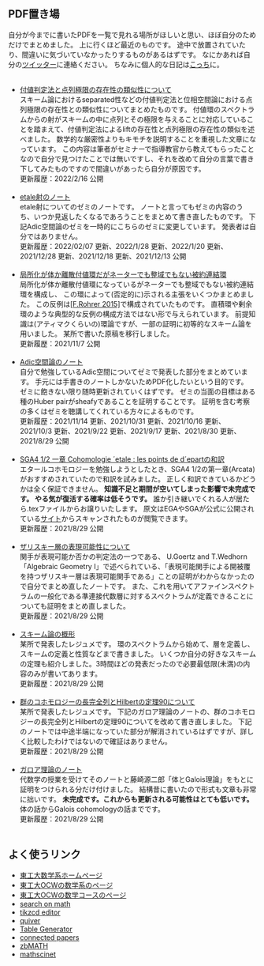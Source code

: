  <html>
  <body>
    <h2 class="title">PDF置き場</h2>
    自分が今までに書いたPDFを一覧で見れる場所がほしいと思い、ほぼ自分のためだけでまとめました。
    上に行くほど最近のものです。
    途中で放置されていたり、間違いに気づいていなかったりするものがあるはずです。
    なにかあれば自分の<a href="https://twitter.com/ryo_Iridium" target="_blank" rel="noopener noreferrer">ツイッター</a>に連絡ください。
    ちなみに個人的な日記は<a href="https://iridium.hatenablog.com" target="_blank" rel="noopener noreferrer">こっち</a>に。
    <ul>
     <br>
       <li>
          <a href="PDF/valuative_criterion.pdf">付値判定法と点列極限の存在性の類似性について</a>
       <br>
          スキーム論におけるseparated性などの付値判定法と位相空間論における点列極限の存在性との類似性についてまとめたものです。
          付値環のスペクトラムからの射がスキームの中に点列とその極限を与えることに対応していることを踏まえて、付値判定法によるliftの存在性と点列極限の存在性の類似を述べました。
          数学的な厳密性よりもキモチを説明することを重視した文章になっています。
          この内容は筆者がセミナーで指導教官から教えてもらったことなので自分で見つけたことでは無いですし、それを改めて自分の言葉で書き下してみたものですので間違いがあったら自分が原因です。
          <br>
          更新履歴：2022/2/16 公開
         </li>
       <br>
         <li>
          <a href="PDF/etale.pdf">etale射のノート</a>
       <br>
          etale射についてのゼミのノートです。
          ノートと言ってもゼミの内容のうち、いつか見返したくなるであろうことをまとめて書き直したものです。
          下記Adic空間論のゼミを一時的にこちらのゼミに変更しています。
          発表者は自分ではありません。
          <br>
          更新履歴：2022/02/07 更新、2022/1/28 更新、2022/1/20 更新、2021/12/28 更新、2021/12/18 更新、2021/12/13 公開
         </li>
       <br>
         <li>
          <a href="PDF/counterexample.pdf">局所化が体か離散付値環だがネーターでも整域でもない被約連結環</a>
       <br>
          局所化が体か離散付値環になっているがネーターでも整域でもない被約連結環を構成し、
          この環によって(否定的に)示される主張をいくつかまとめました。
          この反例は<a href="https://arxiv.org/abs/1411.5901">[F.Rohrer 2015]</a>で構成されていたものです。
          直積環や剰余環のような典型的な反例の構成方法ではない形で与えられています。
          前提知識は(アティマクくらいの)環論ですが、一部の証明に初等的なスキーム論を用いました。
          某所で書いた原稿を移行しました。
          <br>
          更新履歴：2021/11/7 公開
         </li>
       <br>
        <li>
          <a href="PDF/adicspace.pdf">Adic空間論のノート</a>
       <br>
          自分で勉強しているAdic空間についてゼミで発表した部分をまとめています。
          手元には手書きのノートしかないためPDF化したいという目的です。
          ゼミに飽きない限り随時更新されていくはずです。
          ゼミの当面の目標はある種のHuber pairがsheafyであることを証明することです。
          証明を含む考察の多くはゼミを聴講してくれている方々によるものです。
          <br>
          更新履歴：2021/11/14 更新、2021/10/31 更新、2021/10/16 更新、2021/10/3 更新、2021/9/22 更新、2021/9/17 更新、2021/8/30 更新、2021/8/29 公開
         </li>
       <br>
        <li>
          <a href="PDF/SGA45.pdf">SGA4 1/2 一章 Cohomologie ´etale : les points de d´epartの和訳</a>
          <br>
          エタールコホモロジーを勉強しようとしたとき、SGA4 1/2の第一章(Arcata)がおすすめされていたので和訳を試みました。
          正しく和訳できているかどうかは全く保証できません。
          <strong>知識不足と期間が空いてしまった影響で未完成です。
          やる気が復活する確率は低そうです。</strong>
          誰か引き継いでくれる人が居たら.texファイルからお譲りいたします。
          原文はEGAやSGAが公式に公開されている<a href="http://library.msri.org/books/sga/sga/index.html" target="_blank" rel="noopener noreferrer">サイト</a>からスキャンされたものが閲覧できます。
          <br>
          更新履歴：2021/8/29 公開
        </li>
      <br>
        <li>
          <a href="PDF/zariskisheaf.pdf">ザリスキー層の表現可能性について</a>
          <br>
          関手が表現可能か否かの判定法の一つである、
          U.Goertz and T.Wedhorn「Algebraic Geometry I」で述べられている、「表現可能関手による開被覆を持つザリスキー層は表現可能関手である」ことの証明がわからなかったので自分でまとめ直したノートです。
          また、これを用いてアファインスペクトラムの一般化である準連接代数層に対するスペクトラムが定義できることについても証明をまとめ直しました。
          <br>
          更新履歴：2021/8/29 公開
        </li>
      <br>
        <li>
          <a href="PDF/scheme_intro.pdf">スキーム論の概形</a>
          <br>
          某所で発表したレジュメです。
          環のスペクトラムから始めて、層を定義し、スキームの定義と性質などまで書きました。
          いくつか自分の好きなスキームの定理も紹介しました。3時間ほどの発表だったので必要最低限(未満)の内容のみが書いてあります。
          <br>
          更新履歴：2021/8/29 公開
        </li>
      <br>
        <li>
          <a href="PDF/group_cohomology.pdf">群のコホモロジーの長完全列とHilbertの定理90について</a>
          <br>
          某所で発表したレジュメです。
          下記のガロア理論のノートの、群のコホモロジーの長完全列とHilbertの定理90についてを改めて書き直しました。
          下記のノートでは中途半端になっていた部分が解消されているはずですが、詳しく比較したわけではないので確証はありません。
          <br>
          更新履歴：2021/8/29 公開
        </li>
      <br>
        <li>
          <a href="PDF/galois_theory.pdf">ガロア理論のノート</a>
          <br>
          代数学の授業を受けてそのノートと藤崎源二郎「体とGalois理論」をもとに証明をつけられる分だけ付けました。
          結構昔に書いたので形式も文章も非常に拙いです。
          <strong>未完成です。これからも更新される可能性はとても低いです。</strong>
          体の話からGalois cohomologyの話までです。
          <br>
          更新履歴：2021/8/29 公開
        </li>
      <br>
    </ul>
   <h2 class="title">よく使うリンク</h2>
    <ul>
      <li><a href="http://www.math.titech.ac.jp" target="_blank" rel="noopener noreferrer">東工大数学系ホームページ</a></li>
      <li><a href="http://www.ocw.titech.ac.jp/index.php?module=General&action=T0200&GakubuCD=1&GakkaCD=311100&KeiCD=11&tab=2&focus=200&lang=JA" target="_blank" rel="noopener noreferrer">東工大OCWの数学系のページ</a></li>
      <li><a href="http://www.ocw.titech.ac.jp/index.php?module=General&action=T0200&GakubuCD=1&GakkaCD=311111&KeiCD=11&course=11&tab=2&focus=400&lang=JA" target="_blank" rel="noopener noreferrer">東工大OCWの数学コースのページ</a></li>
      <li><a href="https://www.searchonmath.com" target="_blank" rel="noopener noreferrer">search on math</a></li>
      <li><a href="https://tikzcd.yichuanshen.de" target="_blank" rel="noopener noreferrer">tikzcd editor</a></li>
     <li><a href="https://q.uiver.app" target="_blank" rel="noopener noreferrer">quiver</a></li>
     <li><a href="https://www.tablesgenerator.com/latex_tables" target="blank" rel="noopener noreferrer">Table Generator</a></li>
     <li><a href="https://www.connectedpapers.com" target="_blank" rel="noopener noreferrer">connected papers</a></li>
      <li><a href="https://www.zbmath.org" target="_blank" rel="noopener noreferrer">zbMATH</a></li>
      <li><a href="https://mathscinet.ams.org/mathscinet/index.html" target="_blank" rel="noopener noreferrer">mathscinet</a></li>
    </ul>
  </body>
</html>
